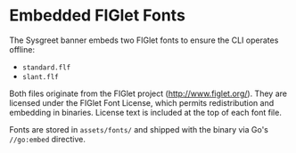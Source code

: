 # Embedded FIGlet Fonts

The Sysgreet banner embeds two FIGlet fonts to ensure the CLI operates offline:

- `standard.flf`
- `slant.flf`

Both files originate from the FIGlet project (<http://www.figlet.org/>). They are licensed under the FIGlet Font License, which permits redistribution and embedding in binaries. License text is included at the top of each font file.

Fonts are stored in `assets/fonts/` and shipped with the binary via Go's `//go:embed` directive.
